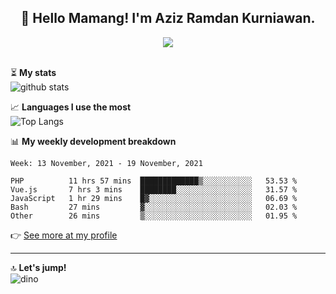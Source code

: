 <h2 align="center">👋 Hello Mamang! I'm Aziz Ramdan Kurniawan.</h2>  
<p align="center">
  <img src="https://komarev.com/ghpvc/?username=azizramdan"> <br><br>
</p>
    
⏳ **My stats**  
![github stats](https://github-readme-stats.vercel.app/api?username=azizramdan&show_icons=true&count_private=true&title_color=000&hide_border=true&hide_title=true)  

📈 **Languages I use the most**  
![Top Langs](https://github-readme-stats.vercel.app/api/top-langs/?username=azizramdan&layout=compact&langs_count=6&hide=tsql&hide_border=true&hide_title=true&exclude_repo=Futsal-Go,Futsal-Go-Admin,Sistem-Informasi-Sensus-Harian-Rawat-Inap)  

📊 **My weekly development breakdown**
<!--START_SECTION:waka-->
```text
Week: 13 November, 2021 - 19 November, 2021

PHP          11 hrs 57 mins  █████████████▒░░░░░░░░░░░   53.53 % 
Vue.js       7 hrs 3 mins    ████████░░░░░░░░░░░░░░░░░   31.57 % 
JavaScript   1 hr 29 mins    █▓░░░░░░░░░░░░░░░░░░░░░░░   06.69 % 
Bash         27 mins         ▓░░░░░░░░░░░░░░░░░░░░░░░░   02.03 % 
Other        26 mins         ▒░░░░░░░░░░░░░░░░░░░░░░░░   01.95 % 
```
<!--END_SECTION:waka-->
👉 [See more at my profile](https://wakatime.com/@azizramdan)
***
🔝 **Let's jump!**  
![dino](https://raw.githubusercontent.com/azizramdan/azizramdan/master/dino.gif)  
